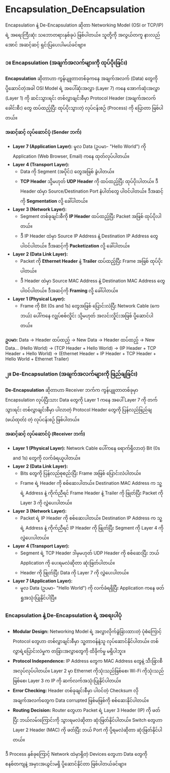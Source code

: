 # Encapsulation_DeEncapsulation

Encapsulation နဲ့ De-Encapsulation ဆိုတာ Networking Model (OSI or TCP/IP) ရဲ့ အရေးကြီးဆုံး သဘောတရားနှစ်ခုပဲ ဖြစ်ပါတယ်။ သူတို့ကို အလွယ်တကူ နားလည်အောင် အဆင့်ဆင့် ရှင်းပြပေးပါမယ်ခင်ဗျာ။

### **၁။ Encapsulation (အချက်အလက်များကို ထုပ်ပိုးခြင်း)**

**Encapsulation** ဆိုတာဟာ ကွန်ပျူတာတစ်ခုကနေ အချက်အလက် (Data) တွေကို ပို့ဆောင်တဲ့အခါ OSI Model ရဲ့ အပေါ်ဆုံးအလွှာ (Layer 7) ကနေ အောက်ဆုံးအလွှာ (Layer 1) ကို ဆင်းသွားရင်း တစ်လွှာချင်းစီမှာ Protocol Header (အချက်အလက်ခေါင်းစီး) တွေ ထပ်ထည့်ပြီး ထုပ်ပိုးသွားတဲ့ လုပ်ငန်းစဉ် (Process) ကို ပြောတာ ဖြစ်ပါတယ်။

**အဆင့်ဆင့် လုပ်ဆောင်ပုံ (Sender ဘက်)**

- **Layer 7 (Application Layer):** မူလ Data (ဥပမာ- "Hello World") ကို Application (Web Browser, Email) ကနေ ထုတ်လုပ်ပါတယ်။
- **Layer 4 (Transport Layer):**
  - Data ကို Segment (အပိုင်း) တွေအဖြစ် ခွဲပါတယ်။
  - **TCP Header** သို့မဟုတ် **UDP Header** ကို ထပ်ထည့်ပြီး ထုပ်ပိုးပါတယ်။ ဒီ Header ထဲမှာ Source/Destination Port နံပါတ်တွေ ပါဝင်ပါတယ်။ ဒီအဆင့်ကို **Segmentation** လို့ ခေါ်ပါတယ်။
- **Layer 3 (Network Layer):**
  - Segment တစ်ခုချင်းစီကို **IP Header** ထပ်ထည့်ပြီး Packet အဖြစ် ထုပ်ပိုးပါတယ်။
  - ဒီ IP Header ထဲမှာ Source IP Address နဲ့ Destination IP Address တွေ ပါဝင်ပါတယ်။ ဒီအဆင့်ကို **Packetization** လို့ ခေါ်ပါတယ်။
- **Layer 2 (Data Link Layer):**
  - Packet ကို **Ethernet Header** နဲ့ **Trailer** ထပ်ထည့်ပြီး Frame အဖြစ် ထုပ်ပိုးပါတယ်။
  - ဒီ Header ထဲမှာ Source MAC Address နဲ့ Destination MAC Address တွေ ပါဝင်ပါတယ်။ ဒီအဆင့်ကို **Framing** လို့ ခေါ်ပါတယ်။
- **Layer 1 (Physical Layer):**
  - Frame ကို Bit (0s and 1s) တွေအဖြစ် ပြောင်းလဲပြီး Network Cable (ကေဘယ်) ပေါ်ကနေ လျှပ်စစ်လှိုင်း သို့မဟုတ် အလင်းလှိုင်းအဖြစ် ပို့ဆောင်ပါတယ်။

**ဥပမာ:**
Data -> Header ထပ်ထည့် -> New Data -> Header ထပ်ထည့် -> New Data...
(Hello World) -> (TCP Header + Hello World) -> (IP Header + TCP Header + Hello World) -> (Ethernet Header + IP Header + TCP Header + Hello World + Ethernet Trailer)

### **၂။ De-Encapsulation (အချက်အလက်များကို ဖြည်ချခြင်း)**

**De-Encapsulation** ဆိုတာဟာ Receiver ဘက်က ကွန်ပျူတာတစ်ခုမှာ Encapsulation လုပ်ပြီးသား Data တွေကို Layer 1 ကနေ အပေါ် Layer 7 ကို တက်သွားရင်း တစ်လွှာချင်းစီမှာ ပါလာတဲ့ Protocol Header တွေကို ပြန်လည်ဖြည်ချ (ဖယ်ထုတ်) တဲ့ လုပ်ငန်းစဉ် ဖြစ်ပါတယ်။

**အဆင့်ဆင့် လုပ်ဆောင်ပုံ (Receiver ဘက်)**

- **Layer 1 (Physical Layer):** Network Cable ပေါ်ကနေ ရောက်ရှိလာတဲ့ Bit (0s and 1s) တွေကို လက်ခံရယူပါတယ်။
- **Layer 2 (Data Link Layer):**
  - Bits တွေကို ပြန်လည်စုစည်းပြီး Frame အဖြစ် ပြောင်းလဲပါတယ်။
  - Frame ရဲ့ Header ကို စစ်ဆေးပါတယ်။ Destination MAC Address က သူ့ရဲ့ Address နဲ့ ကိုက်ညီရင် Frame Header နဲ့ Trailer ကို ဖြုတ်ပြီး Packet ကို Layer 3 ကို လွှဲပေးပါတယ်။
- **Layer 3 (Network Layer):**
  - Packet ရဲ့ IP Header ကို စစ်ဆေးပါတယ်။ Destination IP Address က သူ့ရဲ့ Address နဲ့ ကိုက်ညီရင် IP Header ကို ဖြုတ်ပြီး Segment ကို Layer 4 ကို လွှဲပေးပါတယ်။
- **Layer 4 (Transport Layer):**
  - Segment ရဲ့ TCP Header ဒါမှမဟုတ် UDP Header ကို စစ်ဆေးပြီး ဘယ် Application ကို ပေးရမလဲဆိုတာ ဆုံးဖြတ်ပါတယ်။
  - Header ကို ဖြုတ်ပြီး Data ကို Layer 7 ကို လွှဲပေးပါတယ်။
- **Layer 7 (Application Layer):**
  - မူလ Data (ဥပမာ- "Hello World") ကို လက်ခံရရှိပြီး Application ကနေ ဖတ်ရှုအသုံးပြုနိုင်ပါပြီ။

### **Encapsulation နဲ့ De-Encapsulation ရဲ့ အရေးပါပုံ**

- **Modular Design:** Networking Model ရဲ့ အလွှာလိုက်ခွဲခြားထားတဲ့ ပုံစံကြောင့် Protocol တွေဟာ တစ်လွှာချင်းစီမှာ သူ့တာဝန်နဲ့သူ လုပ်ဆောင်နိုင်ပါတယ်။ တစ်လွှာရဲ့ပြောင်းလဲမှုက တခြားအလွှာတွေကို ထိခိုက်မှု မရှိပါဘူး။
- **Protocol Independence:** IP Address တွေက MAC Address တွေနဲ့ သီးခြားစီ အလုပ်လုပ်ပါတယ်။ Layer 2 မှာ Ethernet ကိုသုံးသည်ဖြစ်စေ၊ Wi-Fi ကိုသုံးသည်ဖြစ်စေ၊ Layer 3 က IP ကို ဆက်လက်အသုံးပြုနိုင်ပါတယ်။
- **Error Checking:** Header တစ်ခုချင်းစီမှာ ပါဝင်တဲ့ Checksum လို အချက်အလက်တွေက Data corrupted ဖြစ်မဖြစ်ကို စစ်ဆေးနိုင်ပါတယ်။
- **Routing Decision:** Router တွေဟာ Packet ရဲ့ Layer 3 Header (IP) ကို ဖတ်ပြီး ဘယ်လမ်းကြောင်းကို သွားရမလဲဆိုတာ ဆုံးဖြတ်နိုင်ပါတယ်။ Switch တွေဟာ Layer 2 Header (MAC) ကို ဖတ်ပြီး ဘယ် Port ကို ပို့ရမလဲဆိုတာ ဆုံးဖြတ်နိုင်ပါတယ်။

ဒီ Process နှစ်ခုကြောင့် Network ထဲမှာရှိတဲ့ Devices တွေဟာ Data တွေကို စနစ်တကျနဲ့ အမှားအယွင်းမရှိ ပို့ဆောင်နိုင်တာ ဖြစ်ပါတယ်ခင်ဗျာ။
